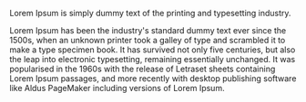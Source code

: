 Lorem Ipsum is simply dummy text of the printing and typesetting industry.


Lorem Ipsum has been the industry's standard dummy text ever since the 1500s,
when an unknown printer took a galley of type and scrambled it to make a type
specimen book. It has survived not only five centuries, but also the leap into
electronic typesetting, remaining essentially unchanged. It was popularised in the
 1960s with the release of Letraset sheets containing Lorem Ipsum passages, and
more recently with desktop publishing software like Aldus PageMaker including
versions of Lorem Ipsum.

